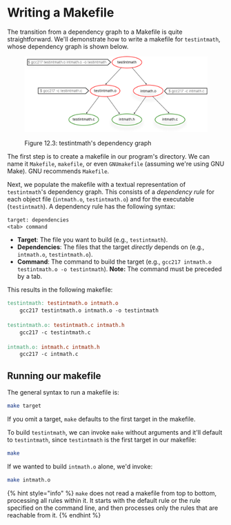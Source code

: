 # Writing a Makefile

The transition from a dependency graph to a Makefile is quite straightforward. We'll demonstrate how to write a makefile for `testintmath`, whose dependency graph is shown below.

<figure><img src="../../.gitbook/assets/Group 125 (1).png" alt=""><figcaption><p>Figure 12.3: testintmath's dependency graph</p></figcaption></figure>

The first step is to create a makefile in our program's directory. We can name it `Makefile`, `makefile`, or even `GNUmakefile` (assuming we're using GNU Make). GNU recommends `Makefile`.

Next, we populate the makefile with a textual representation of `testintmath`'s dependency graph. This consists of a _dependency rule_ for each object file (`intmath.o`, `testintmath.o`) and for the executable (`testintmath`). A dependency rule has the following syntax:

```
target: dependencies
<tab> command
```

* **Target**: The file you want to build (e.g., `testintmath`).
* **Dependencies**: The files that the target _directly_ depends on (e.g., `intmath.o`, `testintmath.o`).
* **Command**: The command to build the target (e.g., `gcc217 intmath.o testintmath.o -o testintmath`). **Note:** The command must be preceded by a tab.

This results in the following makefile:

```makefile
testintmath: testintmath.o intmath.o
    gcc217 testintmath.o intmath.o -o testintmath

testintmath.o: testintmath.c intmath.h
    gcc217 -c testintmath.c

intmath.o: intmath.c intmath.h
    gcc217 -c intmath.c
```

## Running our makefile

The general syntax to run a makefile is:

```bash
make target
```

If you omit a target, `make` defaults to the first target in the makefile.&#x20;

To build `testintmath`, we can invoke `make` without arguments and it'll default to `testintmath`, since `testintmath` is the first target in our makefile:

```bash
make
```

If we wanted to build `intmath.o` alone, we'd invoke:

```bash
make intmath.o
```

{% hint style="info" %}
`make` does not read a makefile from top to bottom, processing all rules within it. It starts with the default rule or the rule specified on the command line, and then processes only the rules that are reachable from it.&#x20;
{% endhint %}

